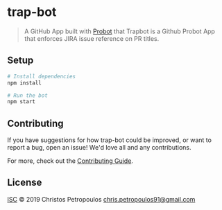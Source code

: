 # trap-bot

> A GitHub App built with [Probot](https://github.com/probot/probot) that Trapbot is a Github Probot App that enforces JIRA issue reference on PR titles.

## Setup

```sh
# Install dependencies
npm install

# Run the bot
npm start
```

## Contributing

If you have suggestions for how trap-bot could be improved, or want to report a bug, open an issue! We'd love all and any contributions.

For more, check out the [Contributing Guide](CONTRIBUTING.md).

## License

[ISC](LICENSE) © 2019 Christos Petropoulos <chris.petropoulos91@gmail.com>
